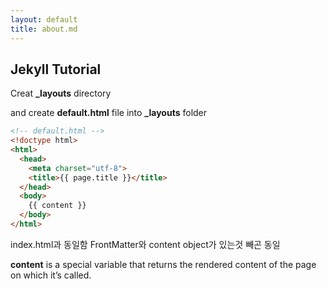 ```yaml
---
layout: default
title: about.md
---
```

<!-- 
md파일을 어떤 레이아웃을 이용해서 html로 만들지 결정
실제주소 라우팅도 이 md파일에 따름 
메인 컨탠츠는 여기서 작업하고 html레이아웃만 참조로 사용하는듯(_layouts에서 자동참조)
-->

## Jekyll Tutorial

Creat **_layouts** directory

and create **default.html** file into **_layouts** folder

```html
<!-- default.html -->
<!doctype html>
<html>
  <head>
    <meta charset="utf-8">
    <title>{{ page.title }}</title>
  </head>
  <body>
    {{ content }}
  </body>
</html>
```

index.html과 동일함 FrontMatter와 content object가 있는것 빼곤 동일

**content** is a special variable that returns the rendered content of the page on which it’s called.

